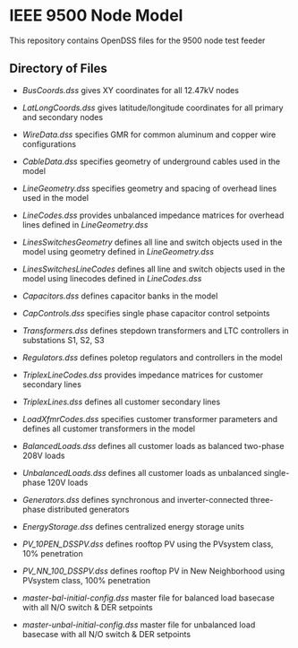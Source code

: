 # IEEE 9500 Node Model

This repository contains OpenDSS files for the 9500 node test feeder

## Directory of Files

* _BusCoords.dss_ gives XY coordinates for all 12.47kV nodes
* _LatLongCoords.dss_ gives latitude/longitude coordinates for all primary and secondary nodes

* _WireData.dss_ specifies GMR for common aluminum and copper wire configurations
* _CableData.dss_ specifies geometry of underground cables used in the model
* _LineGeometry.dss_ specifies geometry and spacing of overhead lines used in the model
* _LineCodes.dss_ provides unbalanced impedance matrices for overhead lines defined in _LineGeometry.dss_

* _LinesSwitchesGeometry_ defines all line and switch objects used in the model using geometry defined in _LineGeometry.dss_
* _LinesSwitchesLineCodes_ defines all line and switch objects used in the model using linecodes defined in _LineCodes.dss_

* _Capacitors.dss_ defines capacitor banks in the model
* _CapControls.dss_ specifies single phase capacitor control setpoints

* _Transformers.dss_ defines stepdown transformers and LTC controllers in substations S1, S2, S3
* _Regulators.dss_ defines poletop regulators and controllers in the model

* _TriplexLineCodes.dss_ provides impedance matrices for customer secondary lines
* _TriplexLines.dss_ defines all customer secondary lines
* _LoadXfmrCodes.dss_ specifies customer transformer parameters and defines all customer transformers in the model

* _BalancedLoads.dss_ defines all customer loads as balanced two-phase 208V loads
* _UnbalancedLoads.dss_ defines all customer loads as unbalanced single-phase 120V loads 

* _Generators.dss_ defines synchronous and inverter-connected three-phase distributed generators
* _EnergyStorage.dss_ defines centralized energy storage units

* _PV_10PEN_DSSPV.dss_ defines rooftop PV using the PVsystem class, 10% penetration
* _PV_NN_100_DSSPV.dss_ defines rooftop PV in New Neighborhood using PVsystem class, 100% penetration

* _master-bal-initial-config.dss_ master file for balanced load basecase with all N/O switch & DER setpoints
* _master-unbal-initial-config.dss_ master file for unbalanced load basecase with all N/O switch & DER setpoints
